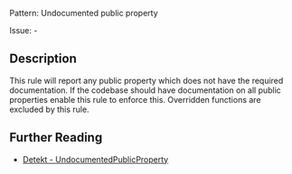 Pattern: Undocumented public property

Issue: -

## Description

This rule will report any public property which does not have the required documentation. If the codebase should have documentation on all public properties enable this rule to enforce this. Overridden functions are excluded by this rule.

## Further Reading

* [Detekt - UndocumentedPublicProperty](https://detekt.github.io/detekt/comments.html#undocumentedpublicproperty)